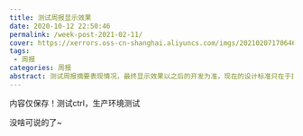 ```yaml
---
title: 测试周报显示效果
date: 2020-10-12 22:50:46
permalink: /week-post-2021-02-11/
cover: https://xerrors.oss-cn-shanghai.aliyuncs.com/imgs/20210207170646.png
tags: 
 - 周报
categories: 周报
abstract: 测试周报摘要表现情况，最终显示效果以之后的开发为准，现在的设计标准只在于提供一个标准；这里的摘要应该在周报中事先写好，方便之后提取摘要并显示，当长度超过限制的时候可以以省略号显示。
---
```

<!--more-->

内容仅保存！测试ctrl，生产环境测试

没啥可说的了~
